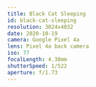 ```yaml
---
title: Black Cat Sleeping
id: black-cat-sleeping
resolution: 3024x4032
date: 2020-10-19
camera: Google Pixel 4a
lens: Pixel 4a back camera
iso: 77
focalLength: 4.38mm
shutterSpeed: 1/522
aperture: f/1.73
---
```

